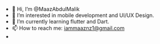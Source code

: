 - 👋 Hi, I’m @MaazAbdulMalik
- 👀 I’m interested in mobile development and UI/UX Design.
- 🌱 I’m currently learning flutter and Dart.
- 📫 How to reach me: iammaaznz1@gmail.com
- 
<!---
iammaaznz1/iammaaznz1 is a ✨ special ✨ repository because its `README.md` (this file) appears on your GitHub profile.
You can click the Preview link to take a look at your changes.
--->
